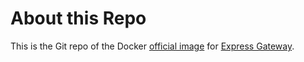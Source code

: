 # About this Repo

This is the Git repo of the Docker [official image](https://docs.docker.com/docker-hub/official_repos/) for [Express Gateway](https://express-gateway.io/).